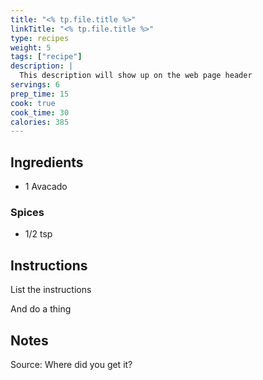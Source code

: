 ```yaml
---
title: "<% tp.file.title %>"
linkTitle: "<% tp.file.title %>"
type: recipes
weight: 5
tags: ["recipe"] 
description: |
  This description will show up on the web page header
servings: 6
prep_time: 15 
cook: true 
cook_time: 30 
calories: 385
---
```


## Ingredients

- 1 Avacado

### Spices

- 1/2 tsp

## Instructions

List the instructions

And do a thing

## Notes

Source: Where did you get it?
